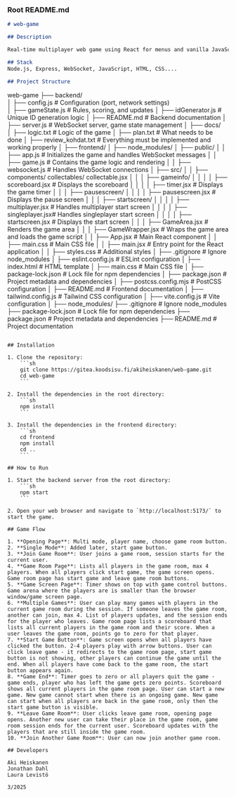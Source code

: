 ### Root README.md

```markdown
# web-game

## Description

Real-time multiplayer web game using React for menus and vanilla JavaScript for the game logic. The game does not use canvas.

## Stack
Node.js, Express, WebSocket, JavaScript, HTML, CSS....

## Project Structure

```
web-game
├── backend/   
│   ├── config.js         # Configuration (port, network settings)       
│   ├── gameState.js      # Rules, scoring, and updates
│   ├── idGenerator.js    # Unique ID generation logic
│   ├── README.md         # Backend documentation
│   ├── server.js         # WebSocket server, game state management
│
├── docs/          
│   ├── logic.txt         # Logic of the game
│   ├── plan.txt          # What needs to be done
│   ├── review_kohdat.txt # Everything must be implemented and working properly
│
├── frontend/
│   ├── node_modules/
│   ├── public/
│   │   ├── app.js        # Initializes the game and handles WebSocket messages
│   │   ├── game.js       # Contains the game logic and rendering
│   │   ├── websocket.js  # Handles WebSocket connections
│   ├── src/
│   │   ├── components/
                collectables/
                collectable.jsx
│   │   │   ├── gameinfo/
│   │   │   │   ├── scoreboard.jsx  # Displays the scoreboard
│   │   │   │   ├── timer.jsx       # Displays the game timer
│   │   │   ├── pausescreen/
│   │   │   │   ├── pausescreen.jsx # Displays the pause screen
│   │   │   ├── startscreen/
│   │   │   │   ├── multiplayer.jsx # Handles multiplayer start screen
│   │   │   │   ├── singleplayer.jsx# Handles singleplayer start screen
│   │   │   │   ├── startscreen.jsx # Displays the start screen
│   │   │   ├── GameArea.jsx        # Renders the game area
│   │   │   ├── GameWrapper.jsx     # Wraps the game area and loads the game script
│   │   ├── App.jsx                 # Main React component
│   │   ├── main.css                # Main CSS file
│   │   ├── main.jsx                # Entry point for the React application
│   │   ├── styles.css              # Additional styles
│   ├── .gitignore                  # Ignore node_modules
│   ├── eslint.config.js            # ESLint configuration
│   ├── index.html                  # HTML template
│   ├── main.css                    # Main CSS file
│   ├── package-lock.json           # Lock file for npm dependencies
│   ├── package.json                # Project metadata and dependencies
│   ├── postcss.config.mjs          # PostCSS configuration
│   ├── README.md                   # Frontend documentation
│   ├── tailwind.config.js          # Tailwind CSS configuration
│   ├── vite.config.js              # Vite configuration
│
├── node_modules/
├── .gitignore                       # Ignore node_modules
├── package-lock.json                # Lock file for npm dependencies
├── package.json                     # Project metadata and dependencies
├── README.md                        # Project documentation
```

## Installation

1. Clone the repository:
    ```sh
    git clone https://gitea.koodsisu.fi/akiheiskanen/web-game.git
    cd web-game
    ```

2. Install the dependencies in the root directory:
    ```sh
    npm install
    ```

3. Install the dependencies in the frontend directory:
    ```sh
    cd frontend
    npm install
    cd ..
    ```

## How to Run

1. Start the backend server from the root directory:
    ```sh
    npm start
    ```

2. Open your web browser and navigate to `http://localhost:5173/` to start the game.

## Game Flow

1. **Opening Page**: Multi mode, player name, choose game room button.
2. **Single Mode**: Added later, start game button.
3. **Join Game Room**: User joins a game room, session starts for the current user.
4. **Game Room Page**: Lists all players in the game room, max 4 players. When all players click start game, the game screen opens. Game room page has start game and leave game room buttons.
5. **Game Screen Page**: Timer shows on top with game control buttons. Game arena where the players are is smaller than the browser window/game screen page.
6. **Multiple Games**: User can play many games with players in the current game room during the session. If someone leaves the game room, another can join, max 4. List of players updates, and the session ends for the player who leaves. Game room page lists a scoreboard that lists all current players in the game room and their score. When a user leaves the game room, points go to zero for that player.
7. **Start Game Button**: Game screen opens when all players have clicked the button. 2-4 players play with arrow buttons. User can click leave game - it redirects to the game room page, start game button is not showing, other players can continue the game until the end. When all players have come back to the game room, the start button appears again.
8. **Game End**: Timer goes to zero or all players quit the game - game ends, player who has left the game gets zero points. Scoreboard shows all current players in the game room page. User can start a new game. New game cannot start when there is an ongoing game. New game can start when all players are back in the game room, only then the start game button is visible.
9. **Leave Game Room**: User clicks leave game room, opening page opens. Another new user can take their place in the game room, game room session ends for the current user. Scoreboard updates with the players that are still inside the game room.
10. **Join Another Game Room**: User can now join another game room.

## Developers

Aki Heiskanen       
Jonathan Dahl       
Laura Levistö       

3/2025